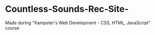 # Countless-Sounds-Rec-Site-

Made during "Kampster's Web Development - CSS, HTML, JavaScript" course
